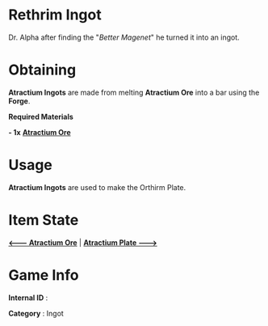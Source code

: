 # Rethrim Ingot

Dr. Alpha after finding the "*Better Magenet*" he turned it into an ingot.

# Obtaining

**Atractium Ingots** are made from melting **Atractium Ore** into a bar using the **Forge**.

**Required Materials**

**- 1x** [**Atractium Ore**](https://github.com/AlphaMC0/Lone-Martian/blob/main/Ores/Atractium%20Ore.md)

# Usage

**Atractium Ingots** are used to make the Orthirm Plate.

# Item State

[**<--- Atractium Ore**](https://github.com/AlphaMC0/Lone-Martian/blob/main/Ores/Atractium%20Ore.md) | [**Atractium Plate --->**]()

# Game Info

**Internal ID** : 

**Category** : Ingot
